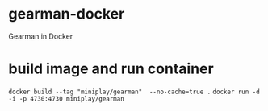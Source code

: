 # gearman-docker
Gearman in Docker

# build image and run container

``` docker build --tag "miniplay/gearman"  --no-cache=true . ```
``` docker run -d -i -p 4730:4730 miniplay/gearman ```

